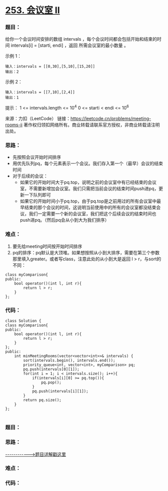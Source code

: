 # [253. 会议室 II](https://leetcode.cn/problems/meeting-rooms-ii/?favorite=2cktkvj)
### 题目：
给你一个会议时间安排的数组 intervals ，每个会议时间都会包括开始和结束的时间 intervals[i] = [starti, endi] ，返回 所需会议室的最小数量 。


示例 1：
```
输入：intervals = [[0,30],[5,10],[15,20]]
输出：2
```
示例 2：
```
输入：intervals = [[7,10],[2,4]]
输出：1
```

提示：
$1$ <= intervals.length <= $10^4$
$0$ <= starti < endi <= $10^6$


来源：力扣（LeetCode）
链接：https://leetcode.cn/problems/meeting-rooms-ii
著作权归领扣网络所有。商业转载请联系官方授权，非商业转载请注明出处。

### 思路：
- 先按照会议开始时间排序
- 用优先队列pq，每个元素表示一个会议。我们存入第一个（最早）会议的结束时间
- 对于后续的会议：
  - 如果它的开始时间大于pq.top，说明之前的会议室中有已经结束的会议室，不需要新增加会议室。我们只需把当前会议的结束时间push进pq，更新一下队列即可
  - 如果它的开始时间小于pq.top，由于pq.top是之前用过的所有会议室中最早结束的那个会议的时间，这说明当前使用中的所有的会议室都没结束会议，我们一定需要一个新的会议室，我们把这个后续会议的结束时间也push进pq。（然后pq会从小到大为我们排序）

### 难点：
1. 要先给meeting时间按开始时间排序
2. pq的排序：pq默认是大顶堆。如果想按照从小到大排序，需要在第三个参数那里填入greater<T>。或者写class，注意此处的从小到大是返回 l > r，与sort的不同：
```
class myComparison{
public:
    bool operator()(int l, int r){
        return l > r;
    }
};
```

### 代码：  
```
class Solution {
class myComparison{
public:
    bool operator()(int l, int r){
        return l > r;
    }
};
public:
    int minMeetingRooms(vector<vector<int>>& intervals) {
        sort(intervals.begin(), intervals.end());
        priority_queue<int, vector<int>, myComparison> pq;
        pq.push(intervals[0][1]);
        for(int i = 1; i < intervals.size(); i++){
            if(intervals[i][0] >= pq.top()){
                pq.pop();
            }
            pq.push(intervals[i][1]);
        }
        return pq.size();
    }
};
```


# []()
### 题目：


### 思路：


[------------>题目详解戳这里]()
### 难点：


### 代码：  
```

```